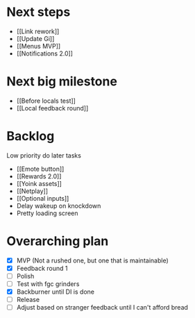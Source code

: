 # Next steps
- [[Link rework]]
- [[Update Gi]]
- [[Menus MVP]]
- [[Notifications 2.0]]

# Next big milestone
- [[Before locals test]]
- [[Local feedback round]]

# Backlog
Low priority do later tasks
- [[Emote button]]
- [[Rewards 2.0]]
- [[Yoink assets]]
- [[Netplay]]
- [[Optional inputs]]
- Delay wakeup on knockdown
- Pretty loading screen

# Overarching plan
- [x] MVP (Not a rushed one, but one that is maintainable)
- [x] Feedback round 1
- [ ] Polish
- [ ] Test with fgc grinders
- [x] Backburner until DI is done
- [ ] Release
- [ ] Adjust based on stranger feedback until I can't afford bread
